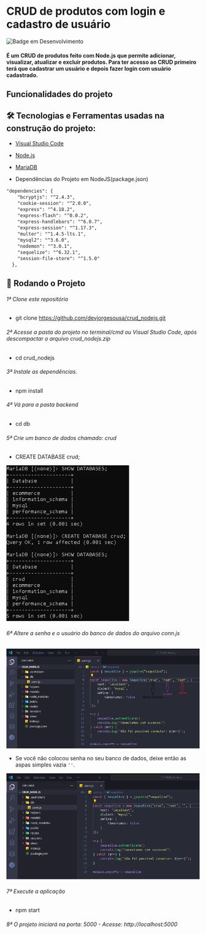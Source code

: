 # CRUD de produtos com login e cadastro de usuário

![Badge em Desenvolvimento](http://img.shields.io/static/v1?label=STATUS&message=EM%20DESENVOLVIMENTO&color=GREEN&style=for-the-badge)

#### É um CRUD de produtos feito com Node.js que permite adicionar, visualizar, atualizar e excluir produtos. Para ter acesso ao CRUD primeiro terá que cadastrar um usuário e depois fazer login com usuário cadastrado.

## Funcionalidades do projeto

## 🛠 Tecnologias e Ferramentas usadas na construção do projeto:

- [Visual Studio Code](https://code.visualstudio.com/)

- [Node.js](https://nodejs.org/en/)
- [MariaDB](https://mariadb.org/)
- Dependências do Projeto em NodeJS(package.json)  
```
"dependencies": {
    "bcryptjs": "^2.4.3",
    "cookie-session": "^2.0.0",
    "express": "^4.18.2",
    "express-flash": "^0.0.2",
    "express-handlebars": "^6.0.7",
    "express-session": "^1.17.3",
    "multer": "^1.4.5-lts.1",
    "mysql2": "^3.6.0",
    "nodemon": "^3.0.1",
    "sequelize": "^6.32.1",
    "session-file-store": "^1.5.0"
  },
```

## 🎲 Rodando o Projeto 

###### 1ª Clone este repositório
* git clone https://github.com/devjorgesousa/crud_nodejs.git

###### 2ª Acesse a pasta do projeto no terminal/cmd ou Visual Studio Code, após descompactar o arquivo crud_nodejs.zip
* cd crud_nodejs

###### 3ª Instale as dependências.
* npm install

###### 4ª Vá para a pasta backend
* cd db
 
###### 5ª Crie um banco de dados chamado: crud
* CREATE DATABASE crud;

![MariaDB](./Screenshots/mariadb.png)

###### 6ª Altere a senha e o usuário do banco de dados do arquivo conn.js

![conn.js](./Screenshots/conn.png)

* Se você não colocou senha no seu banco de dados, deixe então as aspas simples vazia ```''```.

![conn.js](./Screenshots/conn2.png)

###### 7ª Execute a aplicação 
* npm start

###### 8ª O projeto iniciará na porta: 5000 - Acesse: http://localhost:5000


